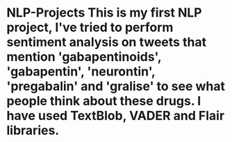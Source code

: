 # NLP-Projects This is my first NLP project, I've tried to perform sentiment analysis on tweets that mention 'gabapentinoids', 'gabapentin', 'neurontin', 'pregabalin' and 'gralise' to see what people think about these drugs. I have used TextBlob, VADER and Flair libraries.
